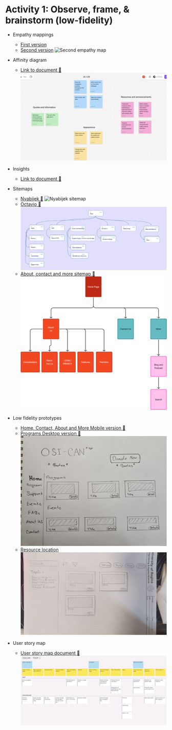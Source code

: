 # Activity 1: Observe, frame, & brainstorm (low-fidelity)

- Empathy mappings
  - [First version](../empathy-map/octavio.md)
  - [Second version](../empathy-map/Nyabijek%20Empathy%20Map.png)
  ![Second empathy map](../empathy-map/Nyabijek%20Empathy%20Map.png)


- Affinity diagram
  - [Link to document :link:](https://www.figma.com/board/2krcyGs7Ed1CbjX7uKnKw3/Affinity-map?node-id=0-1&t=HChjdtU7WPePBxlh-1)
  ![Affinity diagram](../resources/affinity-map.png)

- Insights
  - [Link to document :link:](../insights/Insights_needs%20chart_document%20(i.e.%20example,%20what,%20why).docx)

- Sitemaps
  - [Nyabijek :link:](../sitemaps/Nyabijek%20Site%20Map.png)
  ![Nyabijek sitemap](../sitemaps/Nyabijek%20Site%20Map.png)
  - [Octavio :link:](../sitemaps/octavio-zenil.png)
  ![Octavio sitemap](../sitemaps/octavio-zenil.png)
  - [About, contact and more sitemap :link:](../sitemaps/Site%20map%20of%20'%20About'%20,%20'Contact'%20&%20'More'%20.png)
  ![About, contact and more sitemap](../sitemaps/Site%20map%20of%20'%20About'%20,%20'Contact'%20&%20'More'%20.png)

- Low fidelity prototypes
  - [Home, Contact, About and More Mobile version :link:](../prototypes/Low%20Fidelity%20Prototypes%20(1).pdf)
  - [Programs Desktop version :link:](../prototypes/Low-%20fidelity-%20prototype%20(2).jpg)
  ![Programs Desktop version prototype](../prototypes/Low-%20fidelity-%20prototype%20(2).jpg)
  - [Resource location](../prototypes/low-fid-prototype-resource-location.jpg)
  ![Resource location prototype](../prototypes/low-fid-prototype-resource-location.jpg)

- User story map
  - [User story map document :link:](../user-story-map/user-story-map-1.pdf) 
  ![User story map image](../resources/user-story-map-1.png)